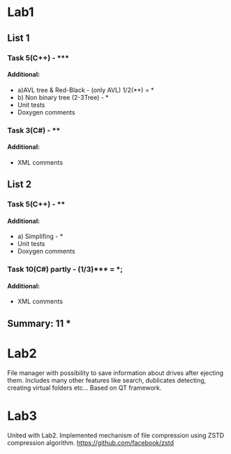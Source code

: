 # Lab1

## List 1
### Task 5(C++) - ***
#### Additional: 
- a)AVL tree & Red-Black - (only AVL) 1/2(**) = *
- b) Non binary tree (2-3Tree) - *
- Unit tests 
- Doxygen comments
### Task 3(C#) - **
#### Additional: 
- XML comments
## List 2
### Task 5(C++) - **
#### Additional: 
- a) Simplifing - *
- Unit tests 
- Doxygen comments
### Task 10(C#) partly - (1/3)*** = *;
#### Additional:
- XML comments

## Summary: 11 *


# Lab2

File manager with possibility to save information about drives after ejecting them. Includes many other features like search, dublicates detecting, creating virtual folders etc...
Based on QT framework.

# Lab3

United with Lab2. Implemented mechanism of file compression using ZSTD compression algorithm. 
https://github.com/facebook/zstd

